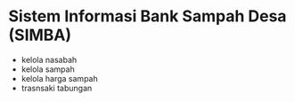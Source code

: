 # Sistem Informasi Bank Sampah Desa (SIMBA)
- kelola nasabah
- kelola sampah
- kelola harga sampah
- trasnsaki tabungan

